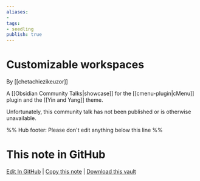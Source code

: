 ```yaml
---
aliases: 
- 
tags:
- seedling
publish: true
---
```


# Customizable workspaces

By [[chetachiezikeuzor]]

A [[Obsidian Community Talks|showcase]] for the [[cmenu-plugin|cMenu]] plugin and the [[Yin and Yang]] theme.

Unfortunately, this community talk has not been published or is otherwise unavailable.

%% Hub footer: Please don't edit anything below this line %%

# This note in GitHub

<span class="git-footer">[Edit In GitHub](https://github.dev/obsidian-community/obsidian-hub/blob/main/04%20-%20Guides%2C%20Workflows%2C%20%26%20Courses/Community%20Talks/Customizable%20workspaces.md "git-hub-edit-note") | [Copy this note](https://raw.githubusercontent.com/obsidian-community/obsidian-hub/main/04%20-%20Guides%2C%20Workflows%2C%20%26%20Courses/Community%20Talks/Customizable%20workspaces.md "git-hub-copy-note") | [Download this vault](https://github.com/obsidian-community/obsidian-hub/archive/refs/heads/main.zip "git-hub-download-vault") </span>
